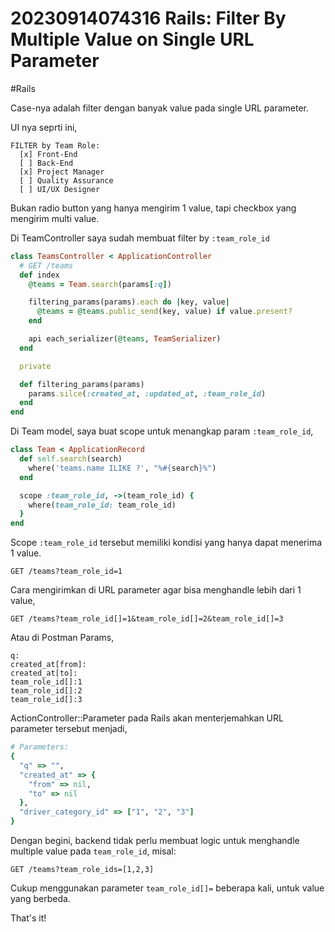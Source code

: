 # 20230914074316 Rails: Filter By Multiple Value on Single URL Parameter

#Rails

Case-nya adalah filter dengan banyak value pada single URL parameter.

UI nya seprti ini,

```
FILTER by Team Role:
  [x] Front-End
  [ ] Back-End
  [x] Project Manager
  [ ] Quality Assurance
  [ ] UI/UX Designer
```

Bukan radio button yang hanya mengirim 1 value, tapi checkbox yang mengirim multi value.

Di TeamController saya sudah membuat filter by `:team_role_id`

```ruby
class TeamsController < ApplicationController
  # GET /teams
  def index
    @teams = Team.search(params[:q])

    filtering_params(params).each do |key, value|
      @teams = @teams.public_send(key, value) if value.present?
    end

    api each_serializer(@teams, TeamSerializer)
  end

  private

  def filtering_params(params)
    params.silce(:created_at, :updated_at, :team_role_id)
  end
end
```

Di Team model, saya buat scope untuk menangkap param `:team_role_id`,

```ruby
class Team < ApplicationRecord
  def self.search(search)
    where('teams.name ILIKE ?', "%#{search}%")
  end

  scope :team_role_id, ->(team_role_id) {
    where(team_role_id: team_role_id)
  }
end
```

Scope `:team_role_id` tersebut memiliki kondisi yang hanya dapat menerima 1 value.

```
GET /teams?team_role_id=1
```

Cara mengirimkan di URL parameter agar bisa menghandle lebih dari 1 value,

```
GET /teams?team_role_id[]=1&team_role_id[]=2&team_role_id[]=3
```

Atau di Postman Params,

```
q:
created_at[from]:
created_at[to]:
team_role_id[]:1
team_role_id[]:2
team_role_id[]:3
```

ActionController::Parameter pada Rails akan menterjemahkan URL parameter tersebut menjadi,

```ruby
# Parameters:
{
  "q" => "",
  "created_at" => {
    "from" => nil,
    "to" => nil
  },
  "driver_category_id" => ["1", "2", "3"]
}
```

Dengan begini, backend tidak perlu membuat logic untuk menghandle multiple value pada `team_role_id`, misal:

```
GET /teams?team_role_ids=[1,2,3]
```

Cukup menggunakan parameter `team_role_id[]=` beberapa kali, untuk value yang berbeda.

That's it!
